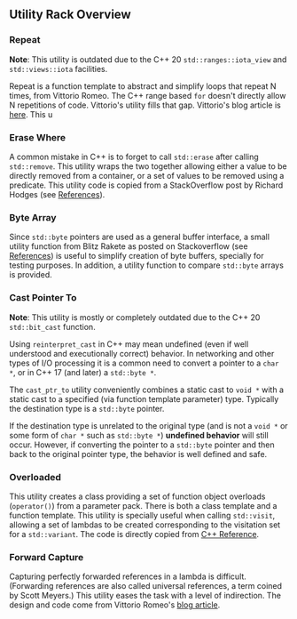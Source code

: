 ## Utility Rack Overview

### Repeat                                                                                                                                                                                                                                            
__Note__: This utility is outdated due to the C++ 20 `std::ranges::iota_view` and `std::views::iota` facilities.

Repeat is a function template to abstract and simplify loops that repeat N times, from Vittorio Romeo. The C++ range based `for` doesn't directly allow N repetitions of code. Vittorio's utility fills that gap. Vittorio's blog article is [here](https://vittorioromeo.info/index/blog/abstraction_design_implementation_repeat.html). This u

### Erase Where

A common mistake in C++ is to forget to call `std::erase` after calling `std::remove`. This utility wraps the two together allowing either a value to be directly removed from a container, or a set of values to be removed using a predicate. This utility code is copied from a StackOverflow post by Richard Hodges (see [References](https://connectivecpp.github.io/doc/references.html)).

### Byte Array

Since `std::byte` pointers are used as a general buffer interface, a small utility function from Blitz Rakete as posted on Stackoverflow (see [References](https://connectivecpp.github.io/doc/references.html)) is useful to simplify creation of byte buffers, specially for testing purposes. In addition, a utility function to compare `std::byte` arrays is provided.

### Cast Pointer To

__Note__: This utility is mostly or completely outdated due to the C++ 20 `std::bit_cast` function.

Using `reinterpret_cast` in C++ may mean undefined (even if well understood and executionally correct) behavior. In networking and other types of I/O processing it is a common need to convert a pointer to a `char *`, or in C++ 17 (and later) a `std::byte *`.

The `cast_ptr_to` utility conveniently combines a static cast to `void *` with a static cast to a specified (via function template parameter) type. Typically the destination type is a `std::byte` pointer.

If the destination type is unrelated to the original type (and is not a `void *` or some form of `char *` such as `std::byte *`) __undefined behavior__ will still occur. However, if converting the pointer to a `std::byte` pointer and then back to the original pointer type, the behavior is well defined and safe.

### Overloaded

This utility creates a class providing a set of function object overloads (`operator()`) from a parameter pack. There is both a class template and a function template. This utility is specially useful when calling `std::visit`, allowing a set of lambdas to be created corresponding to the visitation set for a `std::variant`. The code is directly copied from [C++ Reference](https://en.cppreference.com/w/cpp/utility/variant/visit).

### Forward Capture

Capturing perfectly forwarded references in a lambda is difficult. (Forwarding references are also called universal references, a term coined by Scott Meyers.) This utility eases the task with a level of indirection. The design and code come from Vittorio Romeo's [blog article](https://vittorioromeo.info/index/blog/capturing_perfectly_forwarded_objects_in_lambdas.html).

